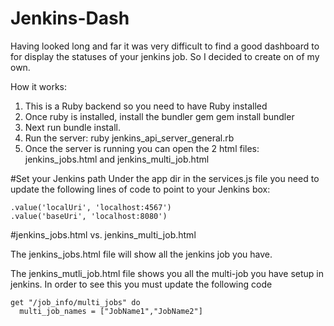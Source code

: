 Jenkins-Dash
================

Having looked long and far it was very difficult to find a good dashboard to 
for display the statuses of your jenkins job. So I decided to create on of
my own.

How it works:

1. This is a Ruby backend so you need to have Ruby installed
2. Once ruby is installed, install the bundler gem 
 gem install bundler
3. Next run bundle install. 
4. Run the server: ruby jenkins_api_server_general.rb
5. Once the server is running you can open the 2 html files:
jenkins_jobs.html and jenkins_multi_job.html

#Set your Jenkins path
Under the app dir in the services.js file you need to update the
following lines of code to point to your Jenkins box:

```shell
.value('localUri', 'localhost:4567')
.value('baseUri', 'localhost:8080')
```

#jenkins_jobs.html vs. jenkins_multi_job.html 

The jenkins_jobs.html file will show all the jenkins job you have.

The jenkins_mutli_job.html file shows you all the multi-job you 
have setup in jenkins. In order to see this you must update the following code

```shell
get "/job_info/multi_jobs" do
  multi_job_names = ["JobName1","JobName2"]
```
  



